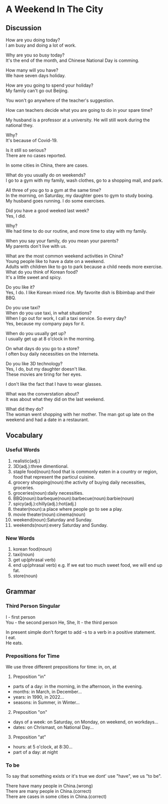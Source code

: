 # A Weekend In The City
## Discussion
How are you doing today?  
I am busy and doing a lot of work.  

Why are you so busy today?  
It's the end of the month, and Chinese National Day is comming.  

How many will you have?  
We have seven days holiday.  

How are you going to spend your holiday?  
My family can't go out Beijing.  

You won't go anywhere of the teacher's suggestion.  

How can teachers decide what you are going to do in your spare time?  

My husband is a professor at a university. He will still work during the national they.   

Why?  
It's because of Covid-19.  

Is it still so serious?  
There are no cases reported.  

In some cities in China, there are cases.    

What do you usually do on weekends?  
I go to a gym with my family, wash clothes, go to a shopping mall, and park.  

All three of you go to a gym at the same time?  
In the morning, on Saturday, my daughter goes to gym to study boxing.  
My husband goes running. I do some exercises.   

Did you have a good weeked last week?  
Yes, I did.  

Why?  
We had time to do our routine, and more time to stay with my family.  

When you say your family, do you mean your parents?  
My parents don't live with us.  

What are the most common weekend activities in China?  
Young people like to have a date on a weekend.  
Adults with children like to go to park because a child needs more exercise.  
What do you think of Korean food?  
It's a little sweet and spicy.  

Do you like it?  
Yes, I do. I like Korean mixed rice. My favorite dish is Bibimbap and their BBQ.   

Do you use taxi?  
When do you use taxi, in what situations?  
When I go out for work, I call a taxi service. So every day?   
Yes, because my company pays for it.  

When do you usually get up?  
I usually get up at 8 o'clock in the morning.  

On what days do you go to a store?  
I often buy daily necessities on the Interneta.  

Do you like 3D technology?  
Yes, I do, but my daughter doesn't like.  
These movies are tiring for her eyes.  

I don't like the fact that I have to wear glasses.  

What was the converstation about?  
It was about what they did on the last weekend.  

What did they do?  
The woman went shopping with her mother. The man got up late on the weekend and had a date in a restaurant.


## Vocabulary
### Useful Words
1. realistic(adj.)
1. 3D(adj.):three dimentional.
1. staple food(noun):food that is commonly eaten in a country or region, food that represent the particul cuisine.
1. grocery shopping(noun):the activity of buying daily necessities, groceries.
1. groceries(noun):daily necessities.
1. BBQ(noun):barbeque(noun):barbecue(noun):barbie(noun)
1. spicy(adj.):chilly(adj.):hot(adj.)
1. theater(noun):a place where people go to see a play.
1. movie theater(noun):cinema(noun)
1. weekend(noun):Saturday and Sunday.
1. weekends(noun):every Saturday and Sunday.

### New Words
1. korean food(noun)
1. taxi(noun)
1. get up(phrasal verb)
1. end up(phrasal verb) e.g. If we eat too much sweet food, we will end up fat.
1. store(noun)

## Grammar
### Third Person Singular
I - first person  
You - the second person
He, She, It - the third person

In present simple don't forget to add -s to a verb in a positive statement.  
I eat.  
He eats.  

### Prepositions for Time
We use three different prepositions for time: in, on, at

1. Preposition "in"
- parts of a day: in the morning, in the afternoon, in the evening.  
- months: in March, in December...  
- years: in 1990, in 2022...   
- seasons: in Summer, in Winter...   

2. Preposition "on"
- days of a week: on Saturday, on Monday, on weekend, on workdays...  
- dates: on Chrismast, on National Day...  

3. Preposition "at"
- hours: at 5 o'clock, at 8:30...  
- part of a day: at night  

### To be
To say that something exists or it's true we dont' use "have", we us "to be".  

There have many people in China.(wrong)  
There are many people in China.(correct)  
There are cases in some cities in China.(correct)  
